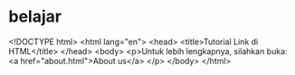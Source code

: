 # belajar
&lt;!DOCTYPE html> &lt;html lang="en">     &lt;head>         &lt;title>Tutorial Link di HTML&lt;/title>     &lt;/head>     &lt;body>         &lt;p>Untuk lebih lengkapnya, silahkan buka:             &lt;a href="about.html">About us&lt;/a>         &lt;/p>     &lt;/body> &lt;/html>
